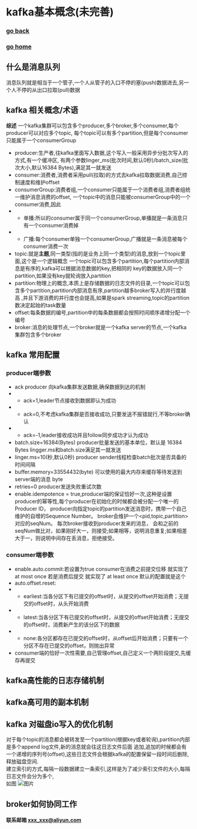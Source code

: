 # kafka基本概念(未完善)
### [go back](/kafka.md)      
### [go home](../README.md)     
## 什么是消息队列
消息队列就是相当于一个管子,一个人从管子的入口不停的塞(push)数据进去,另一个人不停的从出口拉取(pull)数据
## kafka 相关概念/术语
**综述** 一个kafka集群可以包含多个producer,多个broker,多个consumer,每个producer可以对应多个topic,
每个topic可以有多个partition,但是每个consumer只能属于一个consumerGroup
+ producer:生产者,往kafka里面写入数据,这个写入一般采用异步分批次写入的方式,有一个缓冲区,
有两个参数linger_ms(批次时间,默认0秒)/batch_size(批次大小,默认16384 Bytes),满足其一就发送
+ consumer:消费者,消费者采用pull(拉取)的方式去kafka拉取数据消费,自己控制速度和维护offset
+ consumerGroup:消费者组,一个consumer只能属于一个消费者组,消费者组统一维护消息消费的offset,
一个topic中的消息只能被consumerGroup中的一个consumer消费,因此
+ + 单播:所以的consumer属于同一个consumerGroup,单播就是一条消息只有一个consumer消费掉
+ + 广播:每个consumer单独一个consumerGroup,广播就是一条消息被每个consumer消费一次
+ topic:就是**主题**,同一类型(指的是业务上同一个类型)的消息,放到一个topic里面,这个是一个逻辑概念
一个topic可以包含多个partition,每个partition内部消息是有序的,kafka可以根据消息数据的key,把相同的
key的数据放入同一个partition,如果没有key就轮询放入partition
+ partition:物理上的概念,本质上是存储数据的日志文件的目录,一个topic可以包含多个partition,partition内部消息有序,partition越多broker写入的并行度越高
,并且下游消费的并行度也会提高,如果是spark streaming,topic的partition数决定起始的task数量
+ offset:每条数据的编号,partition中的每条数据都会按照时间顺序递增分配一个编号
+ broker:消息的处理节点,一个broker就是一个kafka server的节点,一个kafka集群包含多个broker
## kafka 常用配置
### producer端参数
+ ack producer 向kafka集群发送数据,确保数据到达的机制
+ + ack=1,leader节点接收到数据即认为成功
+ + ack=0,不考虑kafka集群是否接收成功,只要发送不报错就行,不等broker确认
+ + ack=-1,leader接收成功并且follow同步成功才认为成功
+ batch.size=16384(Bytes) producer批量发送的基本单位，默认是 16384 Bytes  lingger.ms和batch.size满足其一就发送 
+ linger.ms=10(秒,默认0秒) producer sender线程检查batch批次是否具备的时间间隔
+ buffer.memory=33554432(byte) 可以使用的最大内存来缓存等待发送到server端的消息 byte
+ retries=0 producer发送失败重试次数
+ enable.idempotence = true,producer端的保证恰好一次,这种是设置producer的幂等性,每个producer在初始化的时候都会被分配一个唯一的Producer ID，
producer向指定topic的partition发送消息时，携带一个自己维护的自增的Sequence Number。
broker会维护一个<pid,topic,partition>对应的seqNum。 每次broker接收到producer发来的消息，
会和之前的seqNum做比对，如果刚好大一，则接受;如果相等，说明消息重复;如果相差大于一，则说明中间存在丢消息，拒绝接受。
### consumer端参数
+ enable.auto.commit:若设置为true consumer在消费之前提交位移 就实现了at most once
若是消费后提交 就实现了 at least once 默认的配置就是这个
+ auto.offset.reset:
+ + earliest:当各分区下有已提交的offset时，从提交的offset开始消费；无提交的offset时，从头开始消费
+ + latest:当各分区下有已提交的offset时，从提交的offset开始消费；无提交的offset时，消费新产生的该分区下的数据
+ + none:各分区都存在已提交的offset时，从offset后开始消费；只要有一个分区不存在已提交的offset，则抛出异常
+ consumer端的恰好一次性需要,自己管理offset,自己定义一个两阶段提交,先缓存再提交
## kafka高性能的日志存储机制
## kafka高可用的副本机制
## kafka 对磁盘io写入的优化机制
对于每个topic的消息都会被转发至一个partition(根据key或者轮询),partition内部是多个append log文件,新的消息就会往这日志文件后面
追加,追加的时候都会有一个递增的序列号(offset),这些日志文件会根据kafka的配置保留一段时间后删除,释放磁盘空间.  
建立索引的方式,每隔一段数据建立一条索引,这样是为了减少索引文件的大小,每隔日志文件会分为多个,  
如图
![图片](/static/img/164d6adfd5dd93e9.png)
## broker如何协同工作




#### 联系邮箱 xxx_xxx@aliyun.com